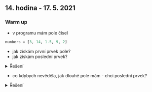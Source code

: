 ## 14. hodina - 17. 5. 2021

### Warm up

- v programu mám pole čísel

``` python
numbers = [3, 14, 1.5, 9, 2]
```

- jak získám první prvek pole?
- jak získám poslední prvek?

<details>
<summary>Řešení</summary>
```
first = numbers[0]
last = numbers[4]
```
</details>

- co kdybych nevěděla, jak dlouhé pole mám - chci poslední prvek?

<details>
<summary>Řešení</summary>

</details>

